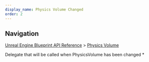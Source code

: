 ```yaml
---
display_name: Physics Volume Changed
order: 2
---
```

## Navigation

[Unreal Engine Blueprint API Reference](https://dev.epicgames.com/documentation/en-us/unreal-engine/BlueprintAPI) > [Physics Volume](https://dev.epicgames.com/documentation/en-us/unreal-engine/BlueprintAPI/PhysicsVolume)

Delegate that will be called when PhysicsVolume has been changed \*
